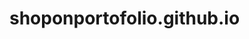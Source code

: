 # shoponportofolio.github.io

<?php
require "admin/db_conn.php";
?>
<?php 
include "partial/header.php"
?>
<?php 
include "partial/home.php"
?>
<?php 
include "partial/about.php"
?>
<?php 
include "partial/services.php"
?>
<?php 
include "partial/education.php"
?>
<?php
include "partial/portofolio.php"
?>
<?php 
include "partial/contact.php";
?>
<?php 
include "partial/footer.php";
?>
